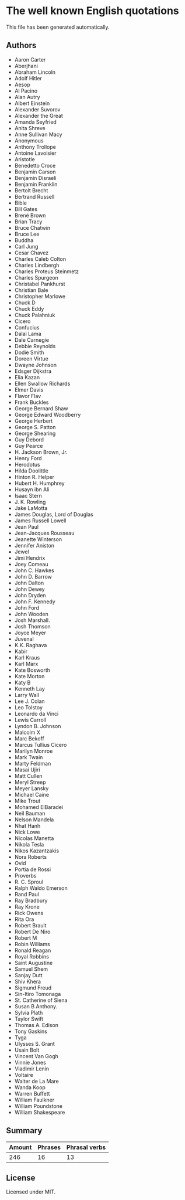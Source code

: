 # The well known English quotations

This file has been generated automatically.

## Authors

* Aaron Carter
* Aberjhani
* Abraham Lincoln
* Adolf Hitler
* Aesop
* Al Pacino
* Alan Autry
* Albert Einstein
* Alexander Suvorov
* Alexander the Great
* Amanda Seyfried
* Anita Shreve
* Anne Sullivan Macy
* Anonymous
* Anthony Trollope
* Antoine Lavoisier
* Aristotle
* Benedetto Croce
* Benjamin Carson
* Benjamin Disraeli
* Benjamin Franklin
* Bertolt Brecht
* Bertrand Russell
* Bible
* Bill Gates
* Brené Brown
* Brian Tracy
* Bruce Chatwin
* Bruce Lee
* Buddha
* Carl Jung
* Cesar Chavez
* Charles Caleb Colton
* Charles Lindbergh
* Charles Proteus Steinmetz
* Charles Spurgeon
* Christabel Pankhurst
* Christian Bale
* Christopher Marlowe
* Chuck D
* Chuck Eddy
* Chuck Palahniuk
* Cicero
* Confucius
* Dalai Lama
* Dale Carnegie
* Debbie Reynolds
* Dodie Smith
* Doreen Virtue
* Dwayne Johnson
* Edsger Dijkstra
* Elia Kazan
* Ellen Swallow Richards
* Elmer Davis
* Flavor Flav
* Frank Buckles
* George Bernard Shaw
* George Edward Woodberry
* George Herbert
* George S. Patton
* George Shearing
* Guy Debord
* Guy Pearce
* H. Jackson Brown, Jr.
* Henry Ford
* Herodotus
* Hilda Doolittle
* Hinton R. Helper
* Hubert H. Humphrey
* Husayn ibn Ali
* Isaac Stern
* J. K. Rowling
* Jake LaMotta
* James Douglas, Lord of Douglas
* James Russell Lowell
* Jean Paul
* Jean-Jacques Rousseau
* Jeanette Winterson
* Jennifer Aniston
* Jewel
* Jimi Hendrix
* Joey Comeau
* John C. Hawkes
* John D. Barrow
* John Dalton
* John Dewey
* John Dryden
* John F. Kennedy
* John Ford
* John Wooden
* Josh Marshall.
* Josh Thomson
* Joyce Meyer
* Juvenal
* K.K. Raghava
* Kabir
* Karl Kraus
* Karl Marx
* Kate Bosworth
* Kate Morton
* Katy B
* Kenneth Lay
* Larry Wall
* Lee J. Colan
* Leo Tolstoy
* Leonardo da Vinci
* Lewis Carroll
* Lyndon B. Johnson
* Malcolm X
* Marc Bekoff
* Marcus Tullius Cicero
* Marilyn Monroe
* Mark Twain
* Marty Feldman
* Masai Ujiri
* Matt Cullen
* Meryl Streep
* Meyer Lansky
* Michael Caine
* Mike Trout
* Mohamed ElBaradei
* Neil Bauman
* Nelson Mandela
* Nhat Hanh
* Nick Lowe
* Nicolas Manetta
* Nikola Tesla
* Nikos Kazantzakis
* Nora Roberts
* Ovid
* Portia de Rossi
* Proverbs
* R. C. Sproul
* Ralph Waldo Emerson
* Rand Paul
* Ray Bradbury
* Ray Krone
* Rick Owens
* Rita Ora
* Robert Brault
* Robert De Niro
* Robert M
* Robin Williams
* Ronald Reagan
* Royal Robbins
* Saint Augustine
* Samuel Shem
* Sanjay Dutt
* Shiv Khera
* Sigmund Freud
* Sin-Itiro Tomonaga
* St. Catherine of Siena
* Susan B Anthony.
* Sylvia Plath
* Taylor Swift
* Thomas A. Edison
* Tony Gaskins
* Tyga
* Ulysses S. Grant
* Usain Bolt
* Vincent Van Gogh
* Vinnie Jones
* Vladimir Lenin
* Voltaire
* Walter de La Mare
* Wanda Koop
* Warren Buffett
* William Faulkner
* William Poundstone
* William Shakespeare

## Summary

|Amount|Phrases|Phrasal verbs|
|------|-------|-------------|
|246|16|13|

## License

Licensed under MIT.
